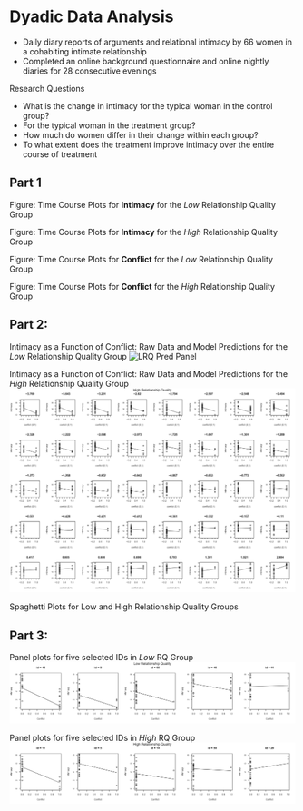 # Dyadic Data Analysis

* Daily diary reports of arguments and relational intimacy by 66 women in a cohabiting intimate relationship
* Completed an online background questionnaire and online nightly diaries for 28 consecutive evenings

Research Questions
* What is the change in intimacy for the typical woman in the control group?
* For the typical woman in the treatment group?
* How much do women differ in their change within each group?
* To what extent does the treatment improve intimacy over the entire course of treatment

## Part 1
Figure: Time Course Plots for **Intimacy** for the *Low* Relationship Quality Group

Figure: Time Course Plots for **Intimacy** for the *High* Relationship Quality Group

Figure: Time Course Plots for **Conflict** for the *Low* Relationship Quality Group

Figure: Time Course Plots for **Conflict** for the *High* Relationship Quality Group

## Part 2: 

Intimacy as a Function of Conflict: Raw Data and Model Predictions for the *Low* Relationship Quality Group
![LRQ Pred Panel](https://github.com/matt-j-murphy/DyadicData/blob/861b4b3a94d77dbfaf2f5a0c3e991f8ab95d61ca/lqr-pred-panel.png) 

Intimacy as a Function of Conflict: Raw Data and Model Predictions for the *High* Relationship Quality Group
![HRQ Pred Panel](https://github.com/matt-j-murphy/DyadicData/blob/1de03d433a4f4963778dbdc1be85176fe022a7d9/hrq-pred-panels.png) 

Spaghetti Plots for Low and High Relationship Quality Groups

## Part 3: 

Panel plots for five selected IDs in *Low* RQ Group
![LRQ Five](https://github.com/matt-j-murphy/DyadicData/blob/37675231372d0a9c15d7d660b69122cd9966280a/lrq-five.png)

Panel plots for five selected IDs in *High* RQ Group
![HRQ Five](https://github.com/matt-j-murphy/DyadicData/blob/861b4b3a94d77dbfaf2f5a0c3e991f8ab95d61ca/hqr-five.png)

